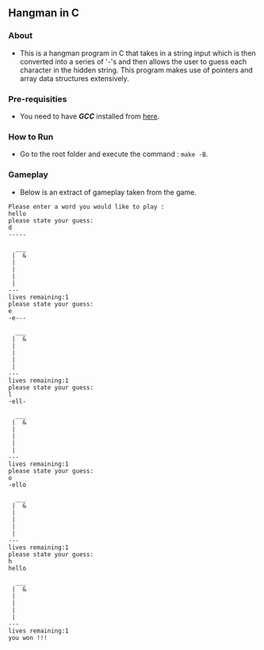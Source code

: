 ## Hangman in C

### About 
* This is a hangman program in C that takes in a string input which is then converted into a series of '-'s and then allows the user to guess each character in the hidden string. This program makes use of pointers and array data structures extensively. 

### Pre-requisities 
* You need to have ***GCC*** installed from [here](https://gcc.gnu.org/install/).

### How to Run
* Go to the root folder and execute the command : ```make -B```.

### Gameplay
* Below is an extract of gameplay taken from the game. 
``` 
Please enter a word you would like to play : 
hello
please state your guess: 
d
----- 

  ___
 |  &
 |
 |
 |
 |
---
lives remaining:1
please state your guess: 
e
-e--- 

  ___
 |  &
 |
 |
 |
 |
---
lives remaining:1
please state your guess: 
l
-ell- 

  ___
 |  &
 |
 |
 |
 |
---
lives remaining:1
please state your guess: 
o
-ello 

  ___
 |  &
 |
 |
 |
 |
---
lives remaining:1
please state your guess: 
h
hello 

  ___
 |  &
 |
 |
 |
 |
---
lives remaining:1
you won !!!
 ```
